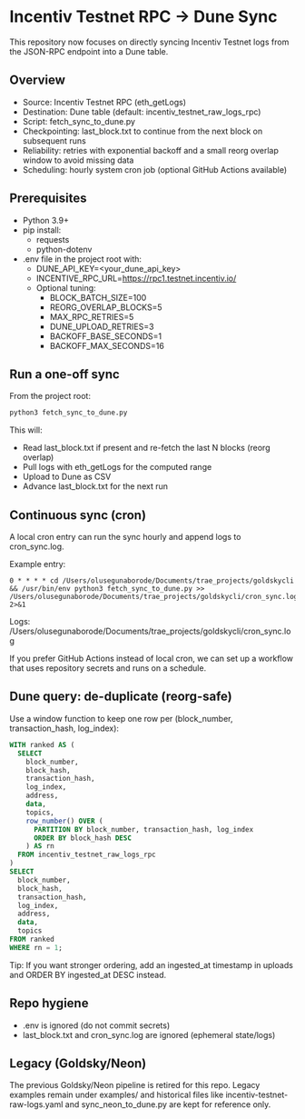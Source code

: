 # Incentiv Testnet RPC → Dune Sync

This repository now focuses on directly syncing Incentiv Testnet logs from the JSON-RPC endpoint into a Dune table.

## Overview
- Source: Incentiv Testnet RPC (eth_getLogs)
- Destination: Dune table (default: incentiv_testnet_raw_logs_rpc)
- Script: fetch_sync_to_dune.py
- Checkpointing: last_block.txt to continue from the next block on subsequent runs
- Reliability: retries with exponential backoff and a small reorg overlap window to avoid missing data
- Scheduling: hourly system cron job (optional GitHub Actions available)

## Prerequisites
- Python 3.9+
- pip install:
  - requests
  - python-dotenv
- .env file in the project root with:
  - DUNE_API_KEY=<your_dune_api_key>
  - INCENTIVE_RPC_URL=https://rpc1.testnet.incentiv.io/
  - Optional tuning:
    - BLOCK_BATCH_SIZE=100
    - REORG_OVERLAP_BLOCKS=5
    - MAX_RPC_RETRIES=5
    - DUNE_UPLOAD_RETRIES=3
    - BACKOFF_BASE_SECONDS=1
    - BACKOFF_MAX_SECONDS=16

## Run a one-off sync
From the project root:

```bash
python3 fetch_sync_to_dune.py
```

This will:
- Read last_block.txt if present and re-fetch the last N blocks (reorg overlap)
- Pull logs with eth_getLogs for the computed range
- Upload to Dune as CSV
- Advance last_block.txt for the next run

## Continuous sync (cron)
A local cron entry can run the sync hourly and append logs to cron_sync.log.

Example entry:
```
0 * * * * cd /Users/olusegunaborode/Documents/trae_projects/goldskycli && /usr/bin/env python3 fetch_sync_to_dune.py >> /Users/olusegunaborode/Documents/trae_projects/goldskycli/cron_sync.log 2>&1
```

Logs: /Users/olusegunaborode/Documents/trae_projects/goldskycli/cron_sync.log

If you prefer GitHub Actions instead of local cron, we can set up a workflow that uses repository secrets and runs on a schedule.

## Dune query: de-duplicate (reorg-safe)
Use a window function to keep one row per (block_number, transaction_hash, log_index):

```sql
WITH ranked AS (
  SELECT
    block_number,
    block_hash,
    transaction_hash,
    log_index,
    address,
    data,
    topics,
    row_number() OVER (
      PARTITION BY block_number, transaction_hash, log_index
      ORDER BY block_hash DESC
    ) AS rn
  FROM incentiv_testnet_raw_logs_rpc
)
SELECT
  block_number,
  block_hash,
  transaction_hash,
  log_index,
  address,
  data,
  topics
FROM ranked
WHERE rn = 1;
```

Tip: If you want stronger ordering, add an ingested_at timestamp in uploads and ORDER BY ingested_at DESC instead.

## Repo hygiene
- .env is ignored (do not commit secrets)
- last_block.txt and cron_sync.log are ignored (ephemeral state/logs)

## Legacy (Goldsky/Neon)
The previous Goldsky/Neon pipeline is retired for this repo. Legacy examples remain under examples/ and historical files like incentiv-testnet-raw-logs.yaml and sync_neon_to_dune.py are kept for reference only.